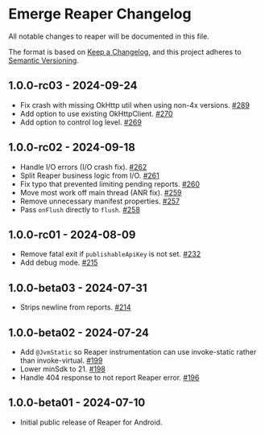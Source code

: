 # Emerge Reaper Changelog

All notable changes to reaper will be documented in this file.

The format is based on [Keep a Changelog](https://keepachangelog.com/en/1.0.0/),
and this project adheres to [Semantic Versioning](https://semver.org/spec/v2.0.0.html).

## 1.0.0-rc03 - 2024-09-24

- Fix crash with missing OkHttp util when using non-4x
  versions. [#289](https://github.com/EmergeTools/emerge-android/pull/289)
- Add option to use existing
  OkHttpClient. [#270](https://github.com/EmergeTools/emerge-android/pull/272)
- Add option to control log level. [#269](https://github.com/EmergeTools/emerge-android/pull/269)

## 1.0.0-rc02 - 2024-09-18

- Handle I/O errors (I/O crash fix). [#262](https://github.com/EmergeTools/emerge-android/pull/262)
- Split Reaper business logic from
  I/O. [#261](https://github.com/EmergeTools/emerge-android/pull/261)
- Fix typo that prevented limiting pending
  reports. [#260](https://github.com/EmergeTools/emerge-android/pull/260)
- Move most work off main thread (ANR
  fix). [#259](https://github.com/EmergeTools/emerge-android/pull/259)
- Remove unnecessary manifest
  properties. [#257](https://github.com/EmergeTools/emerge-android/pull/257)
- Pass `onFlush` directly to `flush`. [#258](https://github.com/EmergeTools/emerge-android/pull/258)

## 1.0.0-rc01 - 2024-08-09

- Remove fatal exit if `publishableApiKey` is not
  set. [#232](https://github.com/EmergeTools/emerge-android/pull/232)
- Add debug mode. [#215](https://github.com/EmergeTools/emerge-android/pull/215)

## 1.0.0-beta03 - 2024-07-31

- Strips newline from reports. [#214](https://github.com/EmergeTools/emerge-android/pull/214)

## 1.0.0-beta02 - 2024-07-24

- Add `@JvmStatic` so Reaper instrumentation can use invoke-static rather than
  invoke-virtual. [#199](https://github.com/EmergeTools/emerge-android/pull/199)
- Lower minSdk to 21. [#198](https://github.com/EmergeTools/emerge-android/pull/198)
- Handle 404 response to not report Reaper
  error. [#196](https://github.com/EmergeTools/emerge-android/pull/196)

## 1.0.0-beta01 - 2024-07-10

- Initial public release of Reaper for Android.

